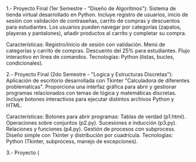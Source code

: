 1.- Proyecto Final (1er Semestre - "Diseño de Algoritmos"): 
Sistema de tienda virtual desarrollado en Python.
Incluye registro de usuarios, inicio de sesión con validación de contraseñas, carrito de compras y descuentos para estudiantes. Los usuarios pueden navegar por categorías (zapatos, playeras y pantalones), añadir productos al carrito y completar su compra.

Características:
Registro/inicio de sesión con validación.
Menú de categorías y carrito de compras.
Descuento del 25% para estudiantes.
Flujo interactivo en línea de comandos.
Tecnologías: Python (listas, bucles, condicionales).

2.- Proyecto Final (2do Semestre - "Logica y Estructuras Discretas"): 
Aplicación de escritorio desarrollada con Tkinter "Calculadora de diferentes problematicas".
Proporciona una interfaz gráfica para abrir y gestionar programas relacionados con temas de lógica y matemáticas discretas. Incluye botones interactivos para ejecutar distintos archivos Python y HTML.

Características:
Botones para abrir programas:
Tablas de verdad (p1.html).
Operaciones sobre conjuntos (p2.py).
Sucesiones e inducción (p3.py).
Relaciones y funciones (p4.py).
Gestión de procesos con subprocess.
Diseño simple con Tkinter y distribución por cuadrícula.
Tecnologías: Python (Tkinter, subprocess, manejo de excepciones).

3.- Proyecto (

